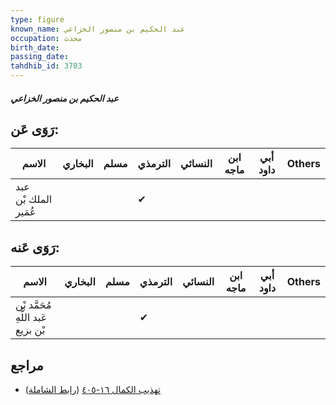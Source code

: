 ```yaml
---
type: figure
known_name: عبد الحكيم بن منصور الخزاعي
occupation: محدث
birth_date:
passing_date:
tahdhib_id: 3703
---
```

##### عبد الحكيم بن منصور الخزاعي

## رَوَى عَن:
| الاسم                | البخاري | مسلم | الترمذي | النسائي | ابن ماجه | أبي داود | Others |
| -------------------- | ------- | ---- | ------- | ------- | -------- | -------- | ------ |
| عبد الملك بْن عُمَير |         |      | ✔       |         |          |          |        |
## رَوَى عَنه:
| الاسم                              | البخاري | مسلم | الترمذي | النسائي | ابن ماجه | أبي داود | Others |
| ---------------------------------- | ------- | ---- | ------- | ------- | -------- | -------- | ------ |
| مُحَمَّد بْن عَبد اللَّهِ بْن بزيع |         |      | ✔       |         |          |          |        |
## مراجع
- [تهذيب الكمال ١٦-٤٠٥](obsidian://open?vault=Tahdhib-al-Kamal&file=Figures/٣٧٠٣-عبد%20الحكيم%20بن%20منصور%20الخزاعي) ([رابط الشاملة](https://shamela.ws/book/3722/8398))
